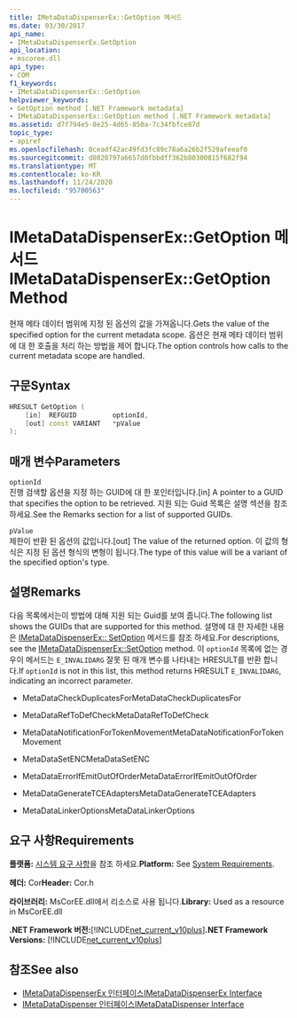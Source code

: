 ```yaml
---
title: IMetaDataDispenserEx::GetOption 메서드
ms.date: 03/30/2017
api_name:
- IMetaDataDispenserEx.GetOption
api_location:
- mscoree.dll
api_type:
- COM
f1_keywords:
- IMetaDataDispenserEx::GetOption
helpviewer_keywords:
- GetOption method [.NET Framework metadata]
- IMetaDataDispenserEx::GetOption method [.NET Framework metadata]
ms.assetid: d7f794e5-8e25-4d65-850a-7c34fbfce87d
topic_type:
- apiref
ms.openlocfilehash: 0ceadf42ac49fd3fc89c78a6a26b2f529afeeaf0
ms.sourcegitcommit: d8020797a6657d0fbbdff362b80300815f682f94
ms.translationtype: MT
ms.contentlocale: ko-KR
ms.lasthandoff: 11/24/2020
ms.locfileid: "95700563"
---
```

# <a name="imetadatadispenserexgetoption-method"></a><span data-ttu-id="2d2b8-102">IMetaDataDispenserEx::GetOption 메서드</span><span class="sxs-lookup"><span data-stu-id="2d2b8-102">IMetaDataDispenserEx::GetOption Method</span></span>

<span data-ttu-id="2d2b8-103">현재 메타 데이터 범위에 지정 된 옵션의 값을 가져옵니다.</span><span class="sxs-lookup"><span data-stu-id="2d2b8-103">Gets the value of the specified option for the current metadata scope.</span></span> <span data-ttu-id="2d2b8-104">옵션은 현재 메타 데이터 범위에 대 한 호출을 처리 하는 방법을 제어 합니다.</span><span class="sxs-lookup"><span data-stu-id="2d2b8-104">The option controls how calls to the current metadata scope are handled.</span></span>  
  
## <a name="syntax"></a><span data-ttu-id="2d2b8-105">구문</span><span class="sxs-lookup"><span data-stu-id="2d2b8-105">Syntax</span></span>  
  
```cpp  
HRESULT GetOption (  
    [in]  REFGUID         optionId,
    [out] const VARIANT   *pValue  
);  
```  
  
## <a name="parameters"></a><span data-ttu-id="2d2b8-106">매개 변수</span><span class="sxs-lookup"><span data-stu-id="2d2b8-106">Parameters</span></span>  

 `optionId`  
 <span data-ttu-id="2d2b8-107">진행 검색할 옵션을 지정 하는 GUID에 대 한 포인터입니다.</span><span class="sxs-lookup"><span data-stu-id="2d2b8-107">[in] A pointer to a GUID that specifies the option to be retrieved.</span></span> <span data-ttu-id="2d2b8-108">지원 되는 Guid 목록은 설명 섹션을 참조 하세요.</span><span class="sxs-lookup"><span data-stu-id="2d2b8-108">See the Remarks section for a list of supported GUIDs.</span></span>  
  
 `pValue`  
 <span data-ttu-id="2d2b8-109">제한이 반환 된 옵션의 값입니다.</span><span class="sxs-lookup"><span data-stu-id="2d2b8-109">[out] The value of the returned option.</span></span> <span data-ttu-id="2d2b8-110">이 값의 형식은 지정 된 옵션 형식의 변형이 됩니다.</span><span class="sxs-lookup"><span data-stu-id="2d2b8-110">The type of this value will be a variant of the specified option's type.</span></span>  
  
## <a name="remarks"></a><span data-ttu-id="2d2b8-111">설명</span><span class="sxs-lookup"><span data-stu-id="2d2b8-111">Remarks</span></span>  

 <span data-ttu-id="2d2b8-112">다음 목록에서는이 방법에 대해 지원 되는 Guid를 보여 줍니다.</span><span class="sxs-lookup"><span data-stu-id="2d2b8-112">The following list shows the GUIDs that are supported for this method.</span></span> <span data-ttu-id="2d2b8-113">설명에 대 한 자세한 내용은 [IMetaDataDispenserEx:: SetOption](imetadatadispenserex-setoption-method.md) 메서드를 참조 하세요.</span><span class="sxs-lookup"><span data-stu-id="2d2b8-113">For descriptions, see the [IMetaDataDispenserEx::SetOption](imetadatadispenserex-setoption-method.md) method.</span></span> <span data-ttu-id="2d2b8-114">이 `optionId` 목록에 없는 경우이 메서드는 `E_INVALIDARG` 잘못 된 매개 변수를 나타내는 HRESULT를 반환 합니다.</span><span class="sxs-lookup"><span data-stu-id="2d2b8-114">If `optionId` is not in this list, this method returns HRESULT `E_INVALIDARG`, indicating an incorrect parameter.</span></span>  
  
- <span data-ttu-id="2d2b8-115">MetaDataCheckDuplicatesFor</span><span class="sxs-lookup"><span data-stu-id="2d2b8-115">MetaDataCheckDuplicatesFor</span></span>  
  
- <span data-ttu-id="2d2b8-116">MetaDataRefToDefCheck</span><span class="sxs-lookup"><span data-stu-id="2d2b8-116">MetaDataRefToDefCheck</span></span>  
  
- <span data-ttu-id="2d2b8-117">MetaDataNotificationForTokenMovement</span><span class="sxs-lookup"><span data-stu-id="2d2b8-117">MetaDataNotificationForTokenMovement</span></span>  
  
- <span data-ttu-id="2d2b8-118">MetaDataSetENC</span><span class="sxs-lookup"><span data-stu-id="2d2b8-118">MetaDataSetENC</span></span>  
  
- <span data-ttu-id="2d2b8-119">MetaDataErrorIfEmitOutOfOrder</span><span class="sxs-lookup"><span data-stu-id="2d2b8-119">MetaDataErrorIfEmitOutOfOrder</span></span>  
  
- <span data-ttu-id="2d2b8-120">MetaDataGenerateTCEAdapters</span><span class="sxs-lookup"><span data-stu-id="2d2b8-120">MetaDataGenerateTCEAdapters</span></span>  
  
- <span data-ttu-id="2d2b8-121">MetaDataLinkerOptions</span><span class="sxs-lookup"><span data-stu-id="2d2b8-121">MetaDataLinkerOptions</span></span>  
  
## <a name="requirements"></a><span data-ttu-id="2d2b8-122">요구 사항</span><span class="sxs-lookup"><span data-stu-id="2d2b8-122">Requirements</span></span>  

 <span data-ttu-id="2d2b8-123">**플랫폼:** [시스템 요구 사항](../../get-started/system-requirements.md)을 참조 하세요.</span><span class="sxs-lookup"><span data-stu-id="2d2b8-123">**Platform:** See [System Requirements](../../get-started/system-requirements.md).</span></span>  
  
 <span data-ttu-id="2d2b8-124">**헤더:** Cor</span><span class="sxs-lookup"><span data-stu-id="2d2b8-124">**Header:** Cor.h</span></span>  
  
 <span data-ttu-id="2d2b8-125">**라이브러리:** MsCorEE.dll에서 리소스로 사용 됩니다.</span><span class="sxs-lookup"><span data-stu-id="2d2b8-125">**Library:** Used as a resource in MsCorEE.dll</span></span>  
  
 <span data-ttu-id="2d2b8-126">**.NET Framework 버전:**[!INCLUDE[net_current_v10plus](../../../../includes/net-current-v10plus-md.md)]</span><span class="sxs-lookup"><span data-stu-id="2d2b8-126">**.NET Framework Versions:** [!INCLUDE[net_current_v10plus](../../../../includes/net-current-v10plus-md.md)]</span></span>  
  
## <a name="see-also"></a><span data-ttu-id="2d2b8-127">참조</span><span class="sxs-lookup"><span data-stu-id="2d2b8-127">See also</span></span>

- [<span data-ttu-id="2d2b8-128">IMetaDataDispenserEx 인터페이스</span><span class="sxs-lookup"><span data-stu-id="2d2b8-128">IMetaDataDispenserEx Interface</span></span>](imetadatadispenserex-interface.md)
- [<span data-ttu-id="2d2b8-129">IMetaDataDispenser 인터페이스</span><span class="sxs-lookup"><span data-stu-id="2d2b8-129">IMetaDataDispenser Interface</span></span>](imetadatadispenser-interface.md)

